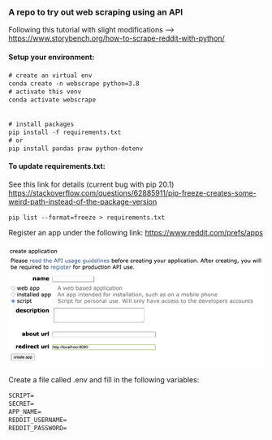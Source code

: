 
### A repo to try out web scraping using an API


Following this tutorial with slight modifications --> https://www.storybench.org/how-to-scrape-reddit-with-python/

#### Setup your environment:

``` shell
# create an virtual env
conda create -n webscrape python=3.8
# activate this venv
conda activate webscrape


# install packages 
pip install -f requirements.txt
# or
pip install pandas praw python-dotenv

```

#### To update requirements.txt: 

See this link for details (current bug with pip 20.1) https://stackoverflow.com/questions/62885911/pip-freeze-creates-some-weird-path-instead-of-the-package-version

```
pip list --format=freeze > requirements.txt
```

Register an app under the following link:
https://www.reddit.com/prefs/apps

![Create an App](images/reddit_create_app.png)


Create a file called .env and fill in the following variables:
```
SCRIPT=
SECRET=
APP_NAME=
REDDIT_USERNAME=
REDDIT_PASSWORD=
```

